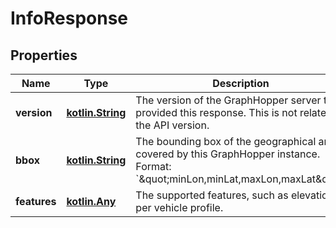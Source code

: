 # InfoResponse

## Properties
Name | Type | Description | Notes
------------ | ------------- | ------------- | -------------
**version** | [**kotlin.String**](.md) | The version of the GraphHopper server that provided this response. This is not related to the API version.  |  [optional]
**bbox** | [**kotlin.String**](.md) | The bounding box of the geographical area covered by this GraphHopper instance. Format: &#x60;\&quot;minLon,minLat,maxLon,maxLat\&quot;  |  [optional]
**features** | [**kotlin.Any**](.md) | The supported features, such as elevation, per vehicle profile.  |  [optional]
